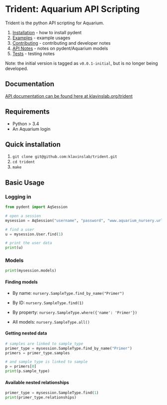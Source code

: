 # Trident: Aquarium API Scripting

Trident is the python API scripting for Aquarium.

1. [Installation](docsrc/user/installation.rst) - how to install pydent
1. [Examples](docsrc/user/examples.rst) - example usages
1. [Contributing](docsrc/developer/contributing.rst) - contributing and developer notes
1. [API Notes](docsrc/developer/api_notes.rst) - notes on pydent/Aquarium models
1. [Tests](docsrc/developer/tests.rst) - testing notes

Note: the initial version is tagged as `v0.0.1-initial`, but is no longer being
developed.

## Documentation

[API documentation can be found here at klavinslab.org/trident](http://www.klavinslab.org/trident)

## Requirements

* Python > 3.4
* An Aquarium login

## Quick installation

1. `git clone git@github.com:klavinslab/trident.git`
1. `cd trident`
1. `make`

## Basic Usage

### Logging in

```python
from pydent import AqSession

# open a session
mysession = AqSession("username", "password", "www.aquarium_nursery.url")

# find a user
u = mysession.User.find(1)

# print the user data
print(u)
```

### Models

```python
print(mysession.models)
```

#### Finding models

* By name: `nursery.SampleType.find_by_name("Primer")`

* By ID: `nursery.SampleType.find(1)`

* By property: `nursery.SampleType.where({'name': 'Primer'})`

* All models: `nursery.SampleType.all()`

#### Getting nested data

```python
# samples are linked to sample_type
primer_type = mysession.SampleType.find_by_name("Primer")
primers = primer_type.samples

# and sample type is linked to sample
p = primers[0]
print(p.sample_type)
```

#### Available nested relationships

```python
primer_type = mysession.SampleType.find(1)
print(primer_type.relationships)
```

